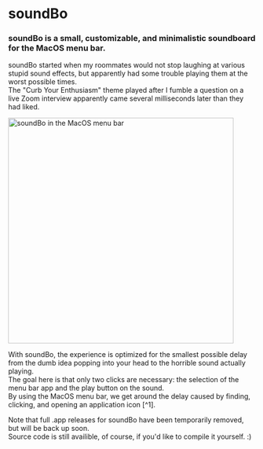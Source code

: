 <h1>soundBo</h1>
<h3>
  soundBo is a small, customizable, and minimalistic soundboard for the MacOS menu bar.
</h3>
<p>
  soundBo started when my roommates would not stop laughing at various stupid sound effects, but apparently had some trouble playing them at the worst possible times. </br>
  The "Curb Your Enthusiasm" theme played after I fumble a question on a live Zoom interview apparently came several milliseconds later than they had liked.
</p>
<img width="459" alt="soundBo in the MacOS menu bar" src="https://github.com/user-attachments/assets/51af2531-6327-4224-85ab-6e39e15558a6">

<p>
  With soundBo, the experience is optimized for the smallest possible delay from the dumb idea popping into your head to the horrible sound actually playing. </br>
  The goal here is that only two clicks are necessary: the selection of the menu bar app and the play button on the sound. </br>
  By using the MacOS menu bar, we get around the delay caused by finding, clicking, and opening an application icon [^1].</br>
</p>

<p>
  Note that full .app releases for soundBo have been temporarily removed, but will be back up soon. </br>
  Source code is still availible, of course, if you'd like to compile it yourself. :)
</p>


[^1]: This saves my roommates precious time while attempting to turn my day-to-day into a clip from a 2015 meme compilation.
